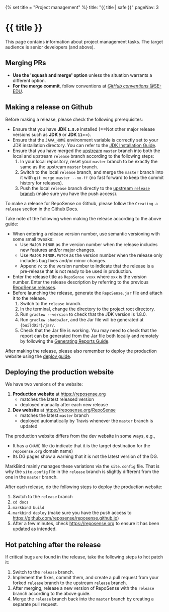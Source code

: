 {% set title = "Project management" %}
<frontmatter>
  title: "{{ title | safe }}"
  pageNav: 3
</frontmatter>

<h1 class="display-4"><md>{{ title }}</md></h1>

<div class="lead">

This page contains information about project management tasks. The target audience is senior developers (and above).
</div>

<!-- ==================================================================================================== -->


## Merging PRs

* **Use the 'squash and merge' option** unless the situation warrants a different option.
* **For the merge commit**, follow conventions at [_GitHub conventions_ @SE-EDU](https://se-education.org/guides/conventions/github.html).

<!-- ==================================================================================================== -->

## Making a release on Github

Before making a release, please check the following prerequisites:

* Ensure that you have **JDK `1.8.0`** installed (==Not other major release versions such as **JDK `9`** or **JDK `11`**==).
* Ensure that the `JAVA_HOME` environment variable is correctly set to your JDK installation directory. You can refer to the [JDK Installation Guide](https://docs.oracle.com/cd/E19182-01/821-0917/inst_jdk_javahome_t/index.html).
* Ensure that you have merged the [upstream](https://github.com/RepoSense/reposense) `master` branch into both the local and upstream `release` branch according to the following steps:
    1. In your local repository, reset your `master` branch to be exactly the same as the upstream `master` branch.
    1. Switch to the local `release` branch, and merge the `master` branch into it with `git merge master --no-ff` (no fast forward to keep the commit history for releases).
    1. Push the local `release` branch directly to the [upstream `release` branch](https://github.com/reposense/RepoSense/tree/release) (make sure you have the push access).
    
To make a release for RepoSense on Github, please follow the `Creating a release` section in the [Github Docs](https://docs.github.com/en/github/administering-a-repository/managing-releases-in-a-repository).<br>

Take note of the following when making the release according to the above guide:
* When entering a release version number, use semantic versioning with some small tweaks:
  * Use `MAJOR.MINOR` as the version number when the release includes new features and/or major changes.
  * Use `MAJOR.MINOR.PATCH` as the version number when the release only includes bug fixes and/or minor changes.
  * Append `rc` to the version number to indicate that the release is a pre-release that is not ready to be used in production.
* Enter the release title as `RepoSense vxxx` where `xxx` is the version number. Enter the release description by referring to the previous [RepoSense releases](https://github.com/reposense/RepoSense/releases).
* Before launching the release, generate the `RepoSense.jar` file and attach it to the release.
  1. Switch to the `release` branch.
  1. In the terminal, change the directory to the project root directory.
  1. Run `gradlew --version` to check that the JDK version is 1.8.0.
  1. Run `gradlew shadowJar`, and the Jar file will be generated at `{buildDir}/jar/`.
  1. Check that the Jar file is working. You may need to check that the report can be generated from the Jar file both locally and remotely by following the [Generating Reports Guide](../ug/generatingReports.html).

After making the release, please also remember to deploy the production website using the [deploy guide](#deploying-the-production-website).

<!-- ==================================================================================================== -->

## Deploying the production website

We have two versions of the website:

1. **Production website** at https://reposense.org
   * matches the latest released version
   * deployed manually after each new release
1. **Dev website** at https://reposense.org/RepoSense
   * matches the latest `master` branch
   * deployed automatically by Travis whenever the `master` branch is updated

The production website differs from the dev website in some ways, e.g.,

* It has a `CNAME` file (to indicate that it is the target destination for the `reposense.org` domain name)
* Its DG pages show a warning that it is not the latest version of the DG.

MarkBind mainly manages these variations via the `site.config` file. That is why the `site.config` file in the `release` branch is slightly different from the one in the `master` branch.

After each release, do the following steps to deploy the production website:
1. Switch to the `release` branch
1. `cd docs`
1. `markbind build`
1. `markbind deploy` (make sure you have the push access to https://github.com/reposense/reposense.github.io)
1. After a few minutes, check https://reposense.org to ensure it has been updated as intended.

<!-- ==================================================================================================== -->

## Hot patching after the release

If critical bugs are found in the release, take the following steps to hot patch it:
1. Switch to the `release` branch.
1. Implement the fixes, commit them, and create a pull request from your forked `release` branch to the upstream `release` branch.
1. After merging, release a new version of RepoSense with the `release` branch according to the above guide.
1. Merge the `release` branch back into the `master` branch by creating a separate pull request.
